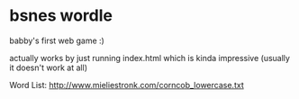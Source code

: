 # bsnes wordle
babby's first web game :)

actually works by just running index.html which is kinda impressive (usually it doesn't work at all)

Word List: http://www.mieliestronk.com/corncob_lowercase.txt
